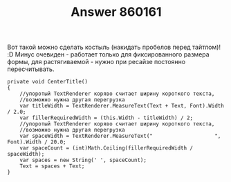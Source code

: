 ﻿---
title: "Answer 860161"
se.owner.user_id: 235621
se.owner.display_name: "yolosora"
se.owner.link: "https://ru.stackoverflow.com/users/235621/yolosora"
se.answer_id: 860161
se.question_id: 860084
se.post_type: answer
se.score: 3
se.is_accepted: False
---
<p>Вот такой можно сделать костыль (накидать пробелов перед тайтлом)! :D Минус очевиден - работает только для фиксированного размера формы, для растягиваемой - нужно при ресайзе постоянно пересчитывать.</p>

<pre><code>private void CenterTitle()
{
    //упоротый TextRenderer коряво считает ширину короткого текста, 
    //возможно нужна другая перегрузка
    var titleWidth = TextRenderer.MeasureText(Text + Text, Font).Width / 2.0;
    var fillerRequiredWidth = (this.Width - titleWidth) / 2;
    //упоротый TextRenderer коряво считает ширину короткого текста, 
    //возможно нужна другая перегрузка
    var spaceWidth = TextRenderer.MeasureText("                    ", Font).Width / 20.0;
    var spaceCount = (int)Math.Ceiling(fillerRequiredWidth / spaceWidth);
    var spaces = new String(' ', spaceCount);
    Text = spaces + Text;
}
</code></pre>
